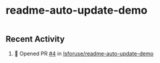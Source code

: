 # readme-auto-update-demo

![<WorkflowName>](https://github.com/<OWNER>/<REPO>/actions/workflows/<workflow_file>.yml/badge.svg)


## Recent Activity
<!--START_SECTION:activity-->
1. 💪 Opened PR [#4](https://github.com/Isforuse/readme-auto-update-demo/pull/4) in [Isforuse/readme-auto-update-demo](https://github.com/Isforuse/readme-auto-update-demo)
<!--END_SECTION:activity-->
